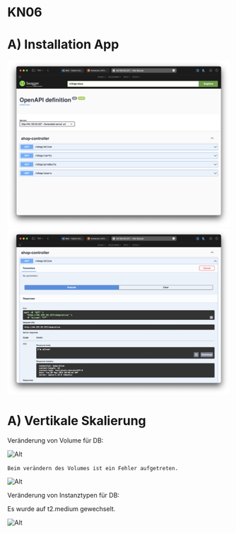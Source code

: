 # KN06

# A)  Installation App

![Alt](../Images/Swagger.png)
![Alt](../Images/SwaggerDB.png)

# A)  Vertikale Skalierung

Veränderung von Volume für DB:

![Alt](../Images/Volumeverändern.png)

```Beim verändern des Volumes ist ein Fehler aufgetreten.```

![Alt](../Images/Error.png)

Veränderung von Instanztypen für DB:

Es wurde auf t2.medium gewechselt.

![Alt](../Images/InstanceTypeMedium.png)